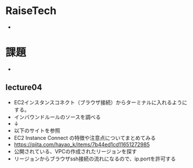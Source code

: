 # RaiseTech
- 
# 課題
- 
## lecture04
- EC2インスタンスコネクト（ブラウザ接続）からターミナルに入れるようにする。
- インバウンドルールのソースを調べる
- ↓
- 以下のサイトを参照
- EC2 Instance Connect の特徴や注意点についてまとめてみる
- https://qiita.com/hayao_k/items/7b44ed1cd11651272985
- 公開されている、VPCの作成されたリージョンを探す
- リージョンからブラウザssh接続の流れになるので、ip.portを許可する
